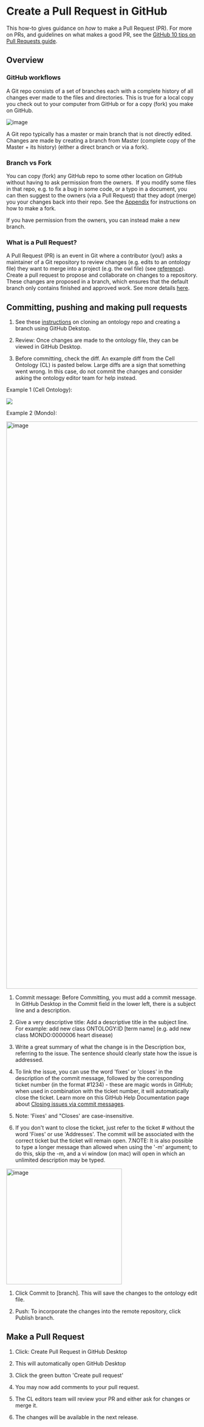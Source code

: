 # Create a Pull Request in GitHub

This how-to gives guidance on *how* to make a Pull Request (PR). For more on PRs, and guidelines on what makes a good PR, see the [GitHub 10 tips on Pull Requests guide](https://blog.mergify.com/github-pull-requests-10-tips-to-know/).

## Overview

### GitHub workflows

A Git repo consists of a set of branches each with a complete history of all changes ever made to the files and directories. This is true for a local copy you check out to your computer from GitHub or for a copy (fork) you make on GitHub.

![image](https://user-images.githubusercontent.com/6722114/115820759-59267500-a3b6-11eb-8452-b44404ce7aa7.png)

A Git repo typically has a master or main branch that is not directly edited. Changes are made by creating a branch from Master (complete copy of the Master + its history) (either a direct branch or via a fork).

### Branch vs Fork

You can copy (fork) any GitHub repo to some other location on GitHub without having to ask permission from the owners.  If you modify some files in that repo, e.g. to fix a bug in some code, or a typo in a document, you can then suggest to the owners (via a Pull Request) that they adopt (merge) you your changes back into their repo. See the [Appendix](../howto/github-create-fork.md) for instructions on how to make a fork.

If you have permission from the owners, you can instead make a new branch.

### What is a Pull Request?

A Pull Request (PR) is an event in Git where a contributor (you!) asks a maintainer of a Git repository to review changes (e.g. edits to an ontology file) they want to merge into a project (e.g. the owl file) (see [reference](https://www.gitkraken.com/learn/git/tutorials/what-is-a-pull-request-in-git)). Create a pull request to propose and collaborate on changes to a repository. These changes are proposed in a branch, which ensures that the default branch only contains finished and approved work. See more details [here](https://docs.github.com/en/pull-requests/collaborating-with-pull-requests/proposing-changes-to-your-work-with-pull-requests/creating-a-pull-request).

## Committing, pushing and making pull requests

1. See these [instructions](https://oboacademy.github.io/obook/lesson/contributing-to-obo-ontologies/#basics-of-ontology-development-workflows) on cloning an ontology repo and creating a branch using GitHub Dekstop.

1. Review: Once changes are made to the ontology file, they can be viewed in GitHub Desktop.

1. Before committing, check the diff. An example diff from the Cell Ontology (CL) is pasted below. Large diffs are a sign that something went wrong. In this case, do not commit the changes and consider asking the ontology editor team for help instead.

Example 1 (Cell Ontology):

![](https://lh4.googleusercontent.com/dBtjnSflSSf85x1wO8lNFhqbjy4hx-ubSQe7UuGl7AimU5JqIWxez0TZIffqoI0j0Uey-ucWMJSp8EEu6AfGE5XOsGsh07K1H2gBzmbY1xoNFXlTfxoO13yC7zczajOZjPuDroEv)

Example 2 (Mondo):

<img width="1489" alt="image" src="https://user-images.githubusercontent.com/6722114/174409050-45209f25-c1f5-4f41-a369-64a7a82d27e5.png">

1. Commit message: Before Committing, you must add a commit message. In GitHub Desktop in the Commit field in the lower left, there is a subject line and a description.

1. Give a very descriptive title: Add a descriptive title in the subject line. For example: add new class ONTOLOGY:ID [term name] (e.g. add new class MONDO:0000006 heart disease)

1. Write a great summary of what the change is in the Description box, referring to the issue. The sentence should clearly state how the issue is addressed.

1. To link the issue, you can use the word 'fixes' or 'closes' in the description of the commit message, followed by the corresponding ticket number (in the format #1234) - these are magic words in GitHub; when used in combination with the ticket number, it will automatically close the ticket. Learn more on this GitHub Help Documentation page about [Closing issues via commit messages](https://help.github.com/en/articles/closing-issues-using-keywords).

1. Note: 'Fixes' and "Closes' are case-insensitive.

1. If you don't want to close the ticket, just refer to the ticket # without the word 'Fixes' or use 'Addresses'. The commit will be associated with the correct ticket but the ticket will remain open. 7.NOTE: It is also possible to type a longer message than allowed when using the '-m' argument; to do this, skip the -m, and a vi window (on mac) will open in which an unlimited description may be typed.

<img width="304" alt="image" src="https://user-images.githubusercontent.com/6722114/174409098-1cdcd424-39d9-4e92-96d2-25aa80a12f26.png">

1.  Click Commit to [branch]. This will save the changes to the ontology edit file.

2.  Push: To incorporate the changes into the remote repository, click Publish branch.

## Make a Pull Request

1.  Click: Create Pull Request in GitHub Desktop

2.  This will automatically open GitHub Desktop

3.  Click the green button 'Create pull request'

4.  You may now add comments to your pull request.

5.  The CL editors team will review your PR and either ask for changes or merge it.

6.  The changes will be available in the next release.
